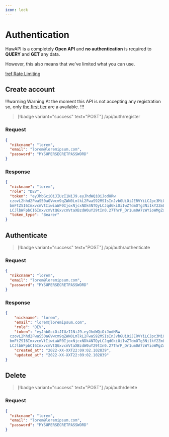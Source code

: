 ```yaml
---
icon: lock
---
```


# Authentication

HawAPI is a completely **Open API** and **no authentication** is required to **QUERY** and **GET** any data.

However, this also means that we've limited what you can use.

[!ref Rate Limiting](Rate-Limiting.md)

## Create account

!!!warning Warning
At the moment this API is not accepting any registration so, only [the first tier](Rate-Limiting.md) are a available.
!!!

> [!badge variant="success" text="POST"] /api/auth/register

### Request

```json
{
  "nikcname": "lorem",
  "email": "lorem@loremipsum.com",
  "password": "MYSUPERSECRETPASSWORD"
}
```

### Response

```json
{
  "nickname": "lorem",
  "role": "DEV",
  "token": "eyJhbGciOiJIUzI1NiJ9.eyJhdWQiOiJodHRw
  czovL2hhd2FwaS50aGVwcm9qZWN0LmlkL2FwaS92MSIsInJvbGUiOiJERVYiLCJpc3MiOiJIYXdBUEkiLCJuaWNr
  bmFtZSI6ImxvcmVtIiwiaWF0IjoxNjcxNDk4NTQyLCJqdGkiOiIwZTdmOTg3Ni1kY2ZmLTQyNDQtYjY0OS01OTM1M2RhMjQwODgi
  LCJlbWFpbCI6ImxvcmVtQGxvcmVtaXBzdW0uY29tIn0.27ThrP_Dr1um0A7zWYioWMgZx7cPshojul-0nQ99Mck",
  "token_type": "Bearer"
}
```

## Authenticate

> [!badge variant="success" text="POST"] /api/auth/authenticate

### Request

```json
{
  "nikcname": "lorem",
  "email": "lorem@loremipsum.com",
  "password": "MYSUPERSECRETPASSWORD"
}
```

### Response

```json
{
	"nickname": "lorem",
	"email": "lorem@loremipsum.com",
	"role": "DEV",
	"token": "eyJhbGciOiJIUzI1NiJ9.eyJhdWQiOiJodHRw
  czovL2hhd2FwaS50aGVwcm9qZWN0LmlkL2FwaS92MSIsInJvbGUiOiJERVYiLCJpc3MiOiJIYXdBUEkiLCJuaWNr
  bmFtZSI6ImxvcmVtIiwiaWF0IjoxNjcxNDk4NTQyLCJqdGkiOiIwZTdmOTg3Ni1kY2ZmLTQyNDQtYjY0OS01OTM1M2RhMjQwODgi
  LCJlbWFpbCI6ImxvcmVtQGxvcmVtaXBzdW0uY29tIn0.27ThrP_Dr1um0A7zWYioWMgZx7cPshojul-0nQ99Mck",
	"created_at": "2022-XX-XXT22:09:02.102839",
	"updated_at": "2022-XX-XXT22:09:02.102839"
}
```

## Delete

> [!badge variant="success" text="POST"] /api/auth/delete

### Request

```json
{
  "nikcname": "lorem",
  "email": "lorem@loremipsum.com",
  "password": "MYSUPERSECRETPASSWORD"
}
```
